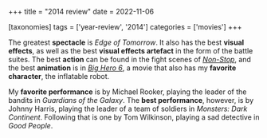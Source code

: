 +++
title = "2014 review"
date = 2022-11-06

[taxonomies]
tags = ['year-review', '2014']
categories = ['movies']
+++

The greatest __spectacle__ is *Edge of Tomorrow*.
It also has the best **visual effects**,
as well as the best __visual effects artefact__ in the form of the battle suites.
The best **action** can be found in the fight scenes of *[Non-Stop]*,
and the best **animation** is in *[Big Hero 6]*,
a movie that also has my **favorite character**,
the inflatable robot.

My **favorite performance** is by Michael Rooker,
playing the leader of the bandits in *Guardians of the Galaxy*.
The **best performance**, however, is by Johnny Harris,
playing the leader of a team of soldiers in *Monsters: Dark Continent*.
Following that is one by Tom Wilkinson, playing a sad detective in *Good People*.

[Non-Stop]: @/non-stop.md
[Dracula Untold]: @/dracula-untold.md
[Big Hero 6]: @/big-hero-6.md

